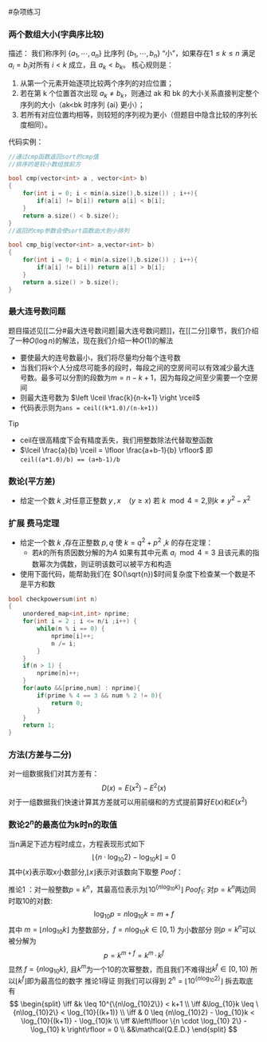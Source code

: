 #杂项练习 

### 两个数组大小(字典序比较)
描述：
我们称序列 $\{ a_1​,⋯,a_n​ \}$ 比序列 $\{ b_1​,⋯,b_n​ \}$ “小”，如果存在$1\leq k \leq n$ 满足 $a_i = b_i$​ 对所有 $i<k$ 成立，且 $a_k​ < b_k$​。
核心规则是：
1. 从第一个元素开始逐项比较两个序列的对应位置；
2. 若在第 k 个位置首次出现 $a_k \ne b_k$​，则通过 ak​ 和 bk​ 的大小关系直接判定整个序列的大小（ak​<bk​ 时序列 {ai​} 更小）；
3. 若所有对应位置均相等，则较短的序列视为更小（但题目中隐含比较的序列长度相同）。

代码实例：
```cpp
//通过cmp函数返回sort的cmp值
//排序的是较小数组放前方

bool cmp(vector<int> a , vector<int> b)
{
	for(int i = 0; i < min(a.size(),b.size()) ; i++){
		if(a[i] != b[i]) return a[i] < b[i];
	}
	return a.size() < b.size();
}
//返回的cmp参数会使sort函数由大到小排列

bool cmp_big(vector<int> a,vector<int> b)
{
	for(int i = 0; i < min(a.size(),b.size()) ; i++){
		if(a[i] != b[i]) return a[i] > b[i];
	}
	return a.size() > b.size();
}
 ```

### 最大连号数问题
题目描述见[[二分#最大连号数问题|最大连号数问题]]，在[[二分]]章节，我们介绍了一种$O(\log n)$的解法，现在我们介绍一种$O(1)$的解法
- 要使最大的连号数最小，我们将尽量均分每个连号数
- 当我们将$k$个人分成尽可能多的段时，每段之间的空房间可以有效减少最大连号数。最多可以分割的段数为$m = n - k + 1$，因为每段之间至少需要一个空房间
- 则最大连号数为 $\left \lceil \frac{k}{n-k+1} \right \rceil$ 
- 代码表示则为`ans = ceil((k*1.0)/(n-k+1))` 
> [!tip]
> - ceil在很高精度下会有精度丢失，我们用整数除法代替取整函数
> - $\lceil \frac{a}{b} \rceil = \lfloor \frac{a+b-1}{b} \rfloor$
> 即`ceil((a*1.0)/b) == (a+b-1)/b`

### 数论(平方差)
- 给定一个数 $k$ ,对任意正整数 $y\,,\,x \quad (y \ge x)$ 若 $k\mod 4 = 2$,则$k \ne y^2 - x^2$

### 扩展 费马定理
- 给定一个数 $k$ ,存在正整数 $p , q$ 使 $k = q^2 + p^2$ ,$k$ 的存在定理：
	- 若$k$的所有质因数分解的为$A$ 如果有其中元素 $a_i \mod 4 = 3$ 且该元素的指数幂次为偶数，则证明该数可以被平方和构造
- 使用下面代码，能帮助我们在 $O(\sqrt{n})$时间复杂度下检查某一个数是不是平方和数
```cpp
bool checkpowersum(int n)
{
	unordered_map<int,int> nprime;
	for(int i = 2 ; i <= n/i ;i++) {
		while(n % i == 0) {
			nprime[i]++;
			n /= i; 
		}
	}
	if(n > 1) {
		nprime[n]++;
	}
	for(auto &&[prime,num] : nprime){
		if(prime % 4 == 3 && num % 2 != 0){
			return 0;
		}
	}
	return 1;
}
```

### 方法(方差与二分)
对一组数据我们对其方差有：
$$
D(x) = E(x^2) -E^2(x) 
$$
对于一组数据我们快速计算其方差就可以用前缀和的方式提前算好$E(x)$和$E(x^2)$

### 数论$2^n$的最高位为k时n的取值
当n满足下述方程时成立，方程表现形式如下
$$
\left\lfloor \{n \cdot \log_{10} 2\} - \log_{10} k \right\rfloor = 0 
$$
其中$\{x\}$表示取x小数部分,$\left\lfloor x \right\rfloor$表示对该数向下取整
$Poof$：

推论1 ：对一般整数$p = k^n$，其最高位表示为$\left\lfloor10^{\{n\log_{10}k\}}\right\rfloor$
$Poof_1$:
对$p = k^n$两边同时取10的对数:
$$
\log_{10}​p=n\log_{10}​k=m+f
$$
其中 $m=⌊n\log_{10}​k⌋$ 为整数部分，$f={n\log_{10}​k}\in[0,1)$ 为小数部分
则$p = k^n$可以被分解为
$$
p = k^{m + f} = k^m \, \cdot \, k^f
$$
显然 $f = \{n\log_{10}k\}$, 且$k^m$为一个10的次幂整数，而且我们不难得出$k^f \in [0,10)$
所以$\lfloor k^f \rfloor$即为最高位的数字
推论1得证
则我们可以得到 $2^n = \left\lfloor10^{\{n\log_{10}2\}}\right\rfloor$
拆去取底有
$$
\begin{split}
\iff &k \leq 10^{\{n\log_{10}2\}} < k+1 \\
\iff &\log_{10}k \leq \{n\log_{10}2\} < \log_{10}{(k+1)} \\ 
\iff & 0 \leq {n\log_{10}2} - \log_{10}k < \log_{10}{(k+1)} - \log_{10}k \\
\iff &\left\lfloor \{n \cdot \log_{10} 2\} - \log_{10} k \right\rfloor = 0 
\\
&&\mathcal{Q.E.D.}
\end{split}
$$